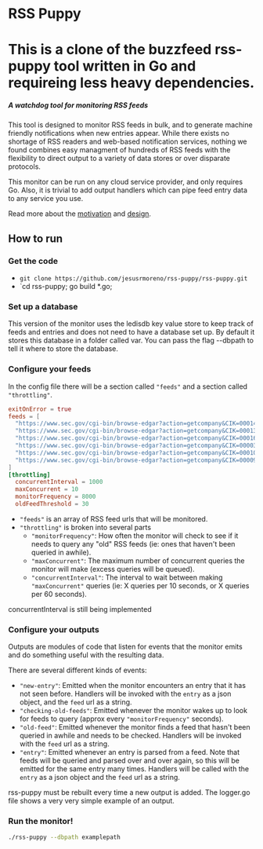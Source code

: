 # RSS Puppy
# This is a clone of the buzzfeed rss-puppy tool written in Go and requireing less heavy dependencies.

##### A watchdog tool for monitoring RSS feeds

This tool is designed to monitor RSS feeds in bulk, and to generate machine friendly notifications when new entries appear. While there exists no shortage of RSS readers and web-based notification services, nothing we found combines easy managment of hundreds of RSS feeds with the flexibility to direct output to a variety of data stores or over disparate protocols.

This monitor can be run on any cloud service provider, and only requires Go. Also, it is trivial to add output handlers which can pipe feed entry data to any service you use.

Read more about the [motivation](http://www.buzzfeed.com/westleyargentum/automated-journalism-that-works-with-journalists) and [design](http://www.buzzfeed.com/westleyargentum/your-very-own-rss-watchdog).

## How to run

### Get the code

- `git clone https://github.com/jesusrmoreno/rss-puppy/rss-puppy.git`
- `cd rss-puppy; go build *.go;

### Set up a database
This version of the monitor uses the ledisdb key value store to keep track of feeds and entries and does not
need to have a database set up. By default it stores this database in a folder called var.
You can pass the flag --dbpath to tell it where to store the database.

### Configure your feeds
In the config file there will be a section called `"feeds"` and a section called `"throttling"`.

```toml
exitOnError = true
feeds = [
  "https://www.sec.gov/cgi-bin/browse-edgar?action=getcompany&CIK=0001440512&type=&dateb=&owner=exclude&start=0&count=40&output=atom",
  "https://www.sec.gov/cgi-bin/browse-edgar?action=getcompany&CIK=0001326801&type=&dateb=&owner=exclude&start=0&count=40&output=atom",
  "https://www.sec.gov/cgi-bin/browse-edgar?action=getcompany&CIK=0001652044&type=&dateb=&owner=exclude&start=0&count=40&output=atom",
  "https://www.sec.gov/cgi-bin/browse-edgar?action=getcompany&CIK=0000320193&type=&dateb=&owner=exclude&start=0&count=40&output=atom",
  "https://www.sec.gov/cgi-bin/browse-edgar?action=getcompany&CIK=0001018724&type=&dateb=&owner=exclude&start=0&count=40&output=atom",
  "https://www.sec.gov/cgi-bin/browse-edgar?action=getcompany&CIK=0000936468&type=&dateb=&owner=exclude&start=0&count=40&output=atom",
]
[throttling]
  concurrentInterval = 1000
  maxConcurrent = 10
  monitorFrequency = 8000
  oldFeedThreshold = 30

```

- `"feeds"` is an array of RSS feed urls that will be monitored.
- `"throttling"` is broken into several parts
	- `"monitorFrequency"`: How often the monitor will check to see if it needs to query any "old" RSS feeds (ie: ones that haven't been queried in awhile).
	- `"maxConcurrent"`: The maximum number of concurrent queries the monitor will make (excess queries will be queued).
	- `"concurrentInterval"`: The interval to wait between making `"maxConcurrent"` queries (ie: X queries per 10 seconds, or X queries per 60 seconds).

concurrentInterval is still being implemented

### Configure your outputs
Outputs are modules of code that listen for events that the monitor emits and do something useful with the resulting data.

There are several different kinds of events:

- `"new-entry"`: Emitted when the monitor encounters an entry that it has not seen before. Handlers will be invoked with the `entry` as a json object, and the `feed` url as a string.
- `"checking-old-feeds"`: Emitted whenever the monitor wakes up to look for feeds to query (approx every `"monitorFrequency"` seconds).
- `"old-feed"`: Emitted whenever the monitor finds a feed that hasn't been queried in awhile and needs to be checked. Handlers will be invoked with the `feed` url as a string.
- `"entry"`: Emitted whenever an entry is parsed from a feed. Note that feeds will be queried and parsed over and over again, so this will be emitted for the same entry many times. Handlers will be called with the `entry` as a json object and the `feed` url as a string.

rss-puppy must be rebuilt every time a new output is added.
The logger.go file shows a very very simple example of an output.


### Run the monitor!

```bash
./rss-puppy --dbpath examplepath
```
